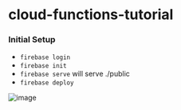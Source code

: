 # cloud-functions-tutorial

### Initial Setup
- `firebase login`
- `firebase init`
- `firebase serve` will serve ./public
- `firebase deploy`

![image](https://user-images.githubusercontent.com/3271894/121212395-8c27a980-c83a-11eb-9f7c-c4265c1bfcf8.png)
